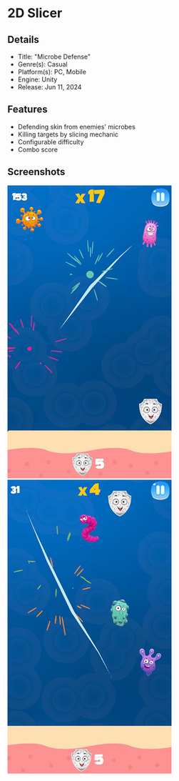 # 2D Slicer

## Details
* Title: "Microbe Defense"
* Genre(s): Casual 
* Platform(s): PC, Mobile
* Engine: Unity
* Release: Jun 11, 2024

## Features
* Defending skin from enemies' microbes
* Killing targets by slicing mechanic
* Configurable difficulty
* Combo score

## Screenshots

<img src="/Screenshots/1.jpg"/> <img src="/Screenshots/2.jpg"/> 
